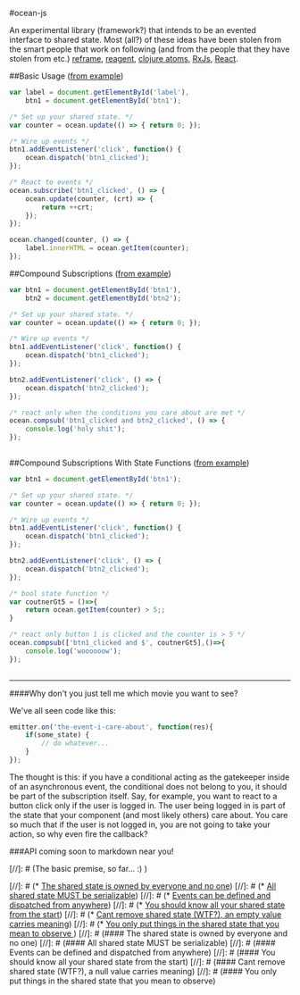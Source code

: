 #ocean-js

An experimental library (framework?) that intends to be an evented interface to shared state. Most (all?) of these ideas have been stolen from the smart people that work on following (and from the people that they have stolen from etc.) [reframe](https://github.com/Day8/re-frame), [reagent](https://github.com/reagent-project/reagent), [clojure atoms](http://clojure.org/atoms), [RxJs](https://github.com/Reactive-Extensions/RxJS), [React](https://github.com/facebook/react). 



##Basic Usage ([from example]())
````js
var label = document.getElementById('label'),
    btn1 = document.getElementById('btn1');

/* Set up your shared state. */
var counter = ocean.update(() => { return 0; });

/* Wire up events */
btn1.addEventListener('click', function() {
    ocean.dispatch('btn1_clicked');
});

/* React to events */
ocean.subscribe('btn1_clicked', () => {
    ocean.update(counter, (crt) => {
        return ++crt;
    });
});

ocean.changed(counter, () => {
    label.innerHTML = ocean.getItem(counter);
});

````

##Compound Subscriptions ([from example]())
````js
var btn1 = document.getElementById('btn1'),
	btn2 = document.getElementById('btn2');

/* Set up your shared state. */
var counter = ocean.update(() => { return 0; });

/* Wire up events */
btn1.addEventListener('click', function() {
    ocean.dispatch('btn1_clicked');
});

btn2.addEventListener('click', () => {
    ocean.dispatch('btn2_clicked');
});

/* react only when the conditions you care about are met */
ocean.compsub('btn1_clicked and btn2_clicked', () => {
    console.log('holy shit');
});
	
````

##Compound Subscriptions With State Functions ([from example]())
````js
var btn1 = document.getElementById('btn1');

/* Set up your shared state. */
var counter = ocean.update(() => { return 0; });

/* Wire up events */
btn1.addEventListener('click', function() {
    ocean.dispatch('btn1_clicked');
});

btn2.addEventListener('click', () => {
    ocean.dispatch('btn2_clicked');
});

/* bool state function */
var coutnerGt5 = ()=>{
    return ocean.getItem(counter) > 5;;
} 

/* react only button 1 is clicked and the counter is > 5 */
ocean.compsub(['btn1_clicked and $', coutnerGt5],()=>{
    console.log('woooooow');
});
	
````

---


####Why don't you just tell me which movie you want to see?

We've all seen code like this:
````js
emitter.on('the-event-i-care-about', function(res){
	if(some_state) {
		// do whatever... 
	}
});
````

The thought is this: if you have a conditional acting as the gatekeeper inside of an asynchronous event, the conditional does not belong to you, it should be part of the subscription itself. Say, for example, you want to react to a button click only if the user is logged in. The user being logged in is part of the state that your component (and most likely others) care about. You care so much that if the user is not logged in, you are not going to take your action, so why even fire the callback?

###API
coming soon to markdown near you!


[//]: # (The basic premise, so far... :) )



[//]: # (* [The shared state is owned by everyone and no one](#1))
[//]: # (* [All shared state MUST be serializable](#2))
[//]: # (* [Events can be defined and dispatched from anywhere](#3))
[//]: # (* [You should know all your shared state from the start](#4))
[//]: # (* [Cant remove shared state (WTF?), an empty value carries meaning](#5))
[//]: # (* [You only put things in the shared state that you mean to observe ](#6))
[//]: # (#### <a name="1"></a> The shared state is owned by everyone and no one)
[//]: # (#### <a name="2"></a> All shared state MUST be serializable)
[//]: # (#### <a name="3"></a> Events can be defined and dispatched from anywhere)
[//]: # (#### <a name="4"></a> You should know all your shared state from the start)
[//]: # (#### <a name="5"></a> Cant remove shared state (WTF?), a null value carries meaning)
[//]: # (#### <a name="6"></a> You only put things in the shared state that you mean to observe)




    

